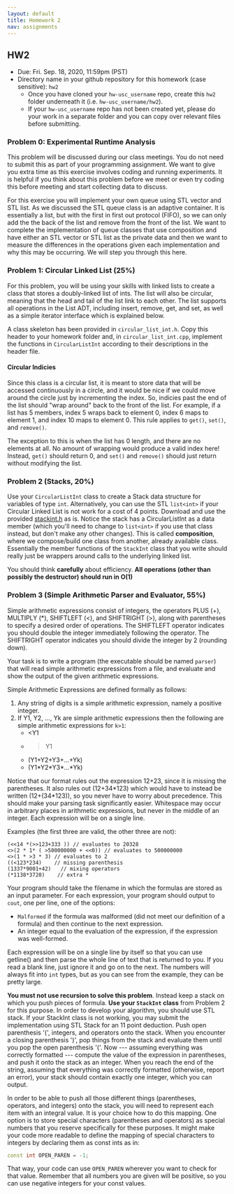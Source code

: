 ```yaml
---
layout: default
title: Homework 2
nav: assignments
---
```

## HW2

+ Due: Fri. Sep. 18, 2020, 11:59pm (PST)
+ Directory name in your github repository for this homework (case sensitive): `hw2`
   - Once you have cloned your `hw-usc_username` repo, create this `hw2` folder underneath it (i.e. `hw-usc_username/hw2`).
   - If your `hw-usc_username` repo has not been created yet, please do your work in a separate folder and you can copy over relevant files before submitting.
   
### Problem 0: Experimental Runtime Analysis 
This problem will be discussed during our class meetings. You do not need to submit this as part of your programming assignment. We want to give you extra time as this exercise involves
coding and running experiments. It is helpful if you think about this problem before we meet or even try coding this before meeting and start collecting data to discuss.

For this exercise you will implement your own queue using STL vector and STL list. As we discussed the STL queue class is an adaptive container. It is essentially a list, but with the first in first out 
protocol (FIFO), so we can only add the the back of the list and remove from the front of the list. We want to complete the implementation of queue classes that use composition
and have either an STL vector or STL list as the private data and then we want to measure the differences in the operations given each implementation and why this may be occurring.
We will step you through this here. 
   
### Problem 1: Circular Linked List (25%)

For this problem, you will be using your skills with linked lists to create a class that stores a doubly-linked list of ints.  The list will also be circular, meaning that the head and tail of the list link to each other.  The list supports all operations in the List ADT, including insert, remove, get, and set, as well as a simple iterator interface which is explained below. 

A class skeleton has been provided in `circular_list_int.h`.  Copy this header to your homework folder and, in `circular_list_int.cpp`, implement the functions in `CircularListInt` according to their descriptions in the header file.

#### Circular Indicies

Since this class is a circular list, it is meant to store data that will be accessed continuously in a circle, and it would be nice if we could move around the circle just by incrementing the index.  So, indicies past the end of the list should "wrap around" back to the front of the list. For example, if a list has 5 members, index 5 wraps back to element 0, index 6 maps to element 1, and index 10 maps to element 0. This rule applies to `get()`, `set()`, and `remove()`.

The exception to this is when the list has 0 length, and there are no elements at all.  No amount of wrapping would produce a valid index here!  Instead, `get()` should return 0, and `set()` and `remove()` should just return without modifying the list.  



### Problem 2 (Stacks, 20%)
Use your `CircularListInt` class to create a Stack data structure for variables of type `int`.  Alternatively, you can use the STL `list<int>` if your Circular Linked List is not work for a cost of 4 points.  Download and use the provided [stackint.h](https://github.com/usc-csci104-fall2018/homework-resources/blob/master/hw3/stackint.h) as is.  Notice the stack has a CircularListInt as a data member (which you'll need to change to `list<int>` if you use that class instead, but don't make any other changes).  This is called **composition**, where we compose/build one class from another, already available class.  Essentially the member functions of the `StackInt` class that you write should really just be wrappers around calls to the underlying linked list.

You should think **carefully** about efficiency.  **All operations (other than possibly the destructor) should run in O(1)**

### Problem 3 (Simple Arithmetic Parser and Evaluator, 55%)

Simple arithmetic expressions consist of integers, the operators PLUS (+), MULTIPLY (\*), SHIFTLEFT (<), and SHIFTRIGHT (>), along with parentheses to specify a desired order of operations.  The SHIFTLEFT operator indicates you should double the integer immediately following the operator.  The SHIFTRIGHT operator indicates you should divide the integer by 2 (rounding down).  

Your task is to write a program (the executable should be named `parser`) that will read simple arithmetic expressions from a file, and evaluate and show the output of the given arithmetic expressions.

Simple Arithmetic Expressions are defined formally as follows:

1. Any string of digits is a simple arithmetic expression, namely a positive integer.
1. If Y1, Y2, ..., Yk are simple arithmetic expressions then the following are simple arithmetic expressions for `k>1`:
    + <Y1
    + >Y1
    + (Y1+Y2+Y3+...+Yk)
    + (Y1\*Y2\*Y3\*...\*Yk)

Notice that our format rules out the expression 12+23, since it is missing the parentheses. It also rules out (12+34\*123) which would have to instead be written (12+(34\*123)), so you never have to worry about precedence. This should make your parsing task significantly easier. Whitespace may occur in arbitrary places in arithmetic expressions, but never in the middle of an integer. Each expression will be on a single line.

Examples (the first three are valid, the other three are not):  

```
(<<14 *(>>123+333 )) // evaluates to 20328
<>(2 * 1* ( >500000000 + <<0)) // evaluates to 500000000
<>(1 * >3 * 3) // evaluates to 2
((<123*234)    // missing parenthesis
(1337*9001+42)   // mixing operators
(*1138*3720)    // extra *
```
Your program should take the filename in which the formulas are stored as an input parameter.  For each expression, your program should output to `cout`, one per line, one of the options:

 - `Malformed` if the formula was malformed (did not meet our definition of a formula) and then continue to the next expression.  
 - An integer equal to the evaluation of the expression, if the expression was well-formed.

Each expression will be on a single line by itself so that you can use getline() and then parse the whole line of text that is returned to you. If you read a blank line, just ignore it and go on to the next.  The numbers will always fit into `int` types, but as you can see from the example, they can be pretty large.  

**You must not use recursion to solve this problem**. Instead keep a stack on which you push pieces of formula.  **Use your `StackInt` class** from Problem 2 for this purpose.  In order to develop your algorithm, you should use STL stack. If your StackInt class is not working, you may submit the implementation using STL Stack for an 11 point deduction. Push open parenthesis '(', integers, and operators onto the stack.  When you encounter a closing parenthesis ')', pop things from the stack and evaluate them until you pop the open parenthesis '('. Now --- assuming everything was correctly formatted --- compute the value of the expression in parentheses, and push it onto the stack as an integer.  When you reach the end of the string, assuming that everything was correctly formatted (otherwise, report an error), your stack should contain exactly one integer, which you can output.

In order to be able to push all those different things (parentheses, operators, and integers) onto the stack, you will need to represent each item with an integral value.  It is your choice how to do this mapping.  One option is to store special characters (parentheses and operators) as special numbers that you reserve specifically for these purposes.  It might make your code more readable to define the mapping of special characters to integers by declaring them as const ints as in:

```c++
const int OPEN_PAREN = -1;
```

That way, your code can use `OPEN_PAREN` wherever you want to check for that value.  Remember that all numbers you are given will be positive, so you can use negative integers for your const values.

